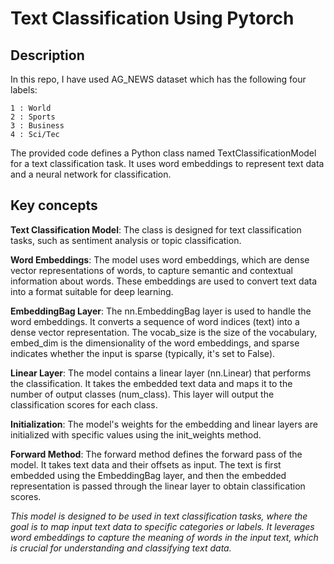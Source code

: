 # Text Classification Using Pytorch

## Description

In this repo, I have used AG_NEWS dataset which has the following four labels:

```
1 : World
2 : Sports
3 : Business
4 : Sci/Tec
```

The provided code defines a Python class named TextClassificationModel for a text classification task. It uses word embeddings to represent text data and a neural network for classification.

## Key concepts

**Text Classification Model**: The class is designed for text classification tasks, such as sentiment analysis or topic classification.

**Word Embeddings**: The model uses word embeddings, which are dense vector representations of words, to capture semantic and contextual information about words. These embeddings are used to convert text data into a format suitable for deep learning.

**EmbeddingBag Layer**: The nn.EmbeddingBag layer is used to handle the word embeddings. It converts a sequence of word indices (text) into a dense vector representation. The vocab_size is the size of the vocabulary, embed_dim is the dimensionality of the word embeddings, and sparse indicates whether the input is sparse (typically, it's set to False).

**Linear Layer**: The model contains a linear layer (nn.Linear) that performs the classification. It takes the embedded text data and maps it to the number of output classes (num_class). This layer will output the classification scores for each class.

**Initialization**: The model's weights for the embedding and linear layers are initialized with specific values using the init_weights method.

**Forward Method**: The forward method defines the forward pass of the model. It takes text data and their offsets as input. The text is first embedded using the EmbeddingBag layer, and then the embedded representation is passed through the linear layer to obtain classification scores.

*This model is designed to be used in text classification tasks, where the goal is to map input text data to specific categories or labels. It leverages word embeddings to capture the meaning of words in the input text, which is crucial for understanding and classifying text data.*
